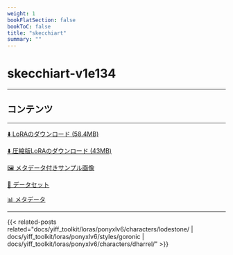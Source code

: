 ```yaml
---
weight: 1
bookFlatSection: false
bookToC: false
title: "skecchiart"
summary: ""
---
```


<!--markdownlint-disable MD025 MD033 -->

# skecchiart-v1e134

---

## コンテンツ

---

[⬇️ LoRAのダウンロード (58.4MB)](https://huggingface.co/k4d3/yiff_toolkit/resolve/main/ponyxl_loras/skecchiart-v1e134.safetensors?download=true)

[⬇️ 圧縮版LoRAのダウンロード (43MB)](https://huggingface.co/k4d3/yiff_toolkit/resolve/main/ponyxl_loras_shrunk_2/skecchiart-v1e134_frockpt1_th-3.55.safetensors?download=true)

[🖼️ メタデータ付きサンプル画像](https://huggingface.co/k4d3/yiff_toolkit/tree/main/static/{})

[📐 データセット](https://huggingface.co/datasets/k4d3/furry/tree/main/by_skecchiart)

[📊 メタデータ](https://huggingface.co/k4d3/yiff_toolkit/raw/main/ponyxl_loras/skecchiart-v1e134.json)

---

<!--
HUGO_SEARCH_EXCLUDE_START
-->
{{< related-posts related="docs/yiff_toolkit/loras/ponyxlv6/characters/lodestone/ | docs/yiff_toolkit/loras/ponyxlv6/styles/goronic | docs/yiff_toolkit/loras/ponyxlv6/characters/dharrel/" >}}
<!--
HUGO_SEARCH_EXCLUDE_END
-->
